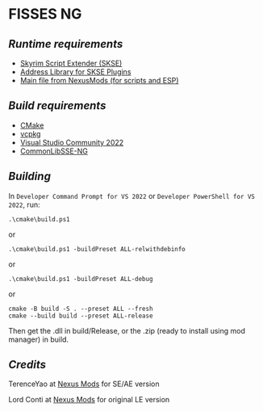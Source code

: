# **FISSES NG**

## ***Runtime requirements***

- [Skyrim Script Extender (SKSE)](https://skse.silverlock.org/)
- [Address Library for SKSE Plugins](https://www.nexusmods.com/skyrimspecialedition/mods/32444)
- [Main file from NexusMods (for scripts and ESP)](https://www.nexusmods.com/skyrimspecialedition/mods/13956)

## ***Build requirements***

- [CMake](https://cmake.org/)
- [vcpkg](https://vcpkg.io/en/)
- [Visual Studio Community 2022](https://visualstudio.microsoft.com/vs/community/)
- [CommonLibSSE-NG](https://github.com/CharmedBaryon/CommonLibSSE-NG)

## ***Building***

In `Developer Command Prompt for VS 2022` or `Developer PowerShell for VS 2022`, run:

~~~
.\cmake\build.ps1
~~~

or

~~~
.\cmake\build.ps1 -buildPreset ALL-relwithdebinfo
~~~

or

~~~
.\cmake\build.ps1 -buildPreset ALL-debug
~~~

or

~~~
cmake -B build -S . --preset ALL --fresh
cmake --build build --preset ALL-release
~~~

Then get the .dll in build/Release, or the .zip (ready to install using mod manager) in build.

## ***Credits***

TerenceYao at [Nexus Mods](https://www.nexusmods.com/skyrimspecialedition/mods/13956) for SE/AE version

Lord Conti at [Nexus Mods](https://www.nexusmods.com/skyrim/mods/48265/) for original LE version
